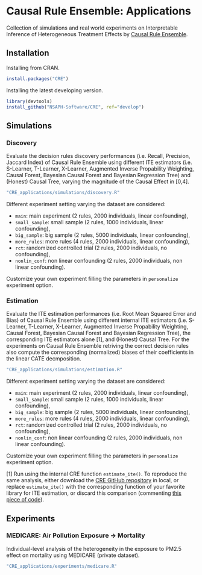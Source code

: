 # Causal Rule Ensemble: Applications
Collection of simulations and real world experiments on Interpretable Inference of Heterogeneous Treatment Effects by [Causal Rule Ensemble](https://nsaph-software.github.io/CRE/).

## Installation
Installing from CRAN.
```r
install.packages("CRE")
```

Installing the latest developing version. 
```r
library(devtools)
install_github("NSAPH-Software/CRE", ref="develop")
```

## Simulations

### Discovery
Evaluate the decision rules discovery performances (i.e. Recall, Precision, Jaccard Index) of Causal Rule Ensemble using different ITE estimators (i.e. S-Learner, T-Learner, X-Learner, Augmented Inverse Propability Weighting, Causal Forest, Bayesian Causal Forest and Bayesian Regression Tree) and (Honest) Causal Tree, varying the magnitude of the Causal Effect in [0,4].
```r
"CRE_applications/simulations/discovery.R"
```

Different experiment setting varying the dataset are considered:
- `main`: main experiment (2 rules, 2000 individuals, linear confounding),
- `small_sample`: small sample (2 rules, 1000 individuals, linear confounding),
- `big_sample`: big sample (2 rules, 5000 individuals, linear confounding),
- `more_rules`: more rules (4 rules, 2000 individuals, linear confounding),
- `rct`: randomized controlled trial (2 rules, 2000 individuals, no confounding),
- `nonlin_conf`: non linear confounding (2 rules, 2000 individuals, non linear confounding).

Customize your own experiment filling the parameters in `personalize` experiment option.

### Estimation
Evaluate the ITE estimation performances (i.e. Root Mean Squared Error and Bias) of Causal Rule Ensemble using different internal ITE estimators (i.e. S-Learner, T-Learner, X-Learner, Augmented Inverse Propability Weighting, Causal Forest, Bayesian Causal Forest and Bayesian Regression Tree), the corresponding ITE estimators alone [1], and (Honest) Causal Tree. For the experiments on Causal Rule Ensemble retriving the correct decision rules also compute the corresponding (normalized) biases of their coefficients in the linear CATE decmposition. 
```r
"CRE_applications/simulations/estimation.R"
```

Different experiment setting varying the dataset are considered:
- `main`: main experiment (2 rules, 2000 individuals, linear confounding),
- `small_sample`: small sample (2 rules, 1000 individuals, linear confounding),
- `big_sample`: big sample (2 rules, 5000 individuals, linear confounding),
- `more_rules`: more rules (4 rules, 2000 individuals, linear confounding),
- `rct`: randomized controlled trial (2 rules, 2000 individuals, no confounding),
- `nonlin_conf`: non linear confounding (2 rules, 2000 individuals, non linear confounding).

Customize your own experiment filling the parameters in `personalize` experiment option.

[1] Run using the internal CRE function `estimate_ite()`. To reproduce the same analysis, either download the [CRE GitHub repository](https://github.com/NSAPH-Software/CRE) in local, or replace `estimate_ite()` with the corresponding function of your favorite library for ITE estimation, or discard this comparison (commenting [this piece of code](https://github.com/riccardocadei/CRE_applications/blob/b4e53c9cc3e3552f7c40af3bbb9d4a607812c22d/simulations/estimation.R#L167)).

## Experiments

### MEDICARE: Air Pollution Exposure -> Mortality

Individual-level analysis of the heterogeneity in the exposure to PM2.5 effect on mortality using MEDICARE (private dataset).
```r
"CRE_applications/experiments/medicare.R"
```



